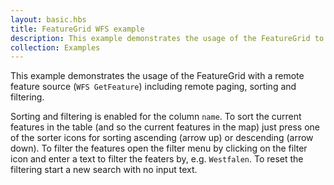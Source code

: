 ```yaml
---
layout: basic.hbs
title: FeatureGrid WFS example
description: This example demonstrates the usage of the FeatureGrid to show data from a remote source (WFS GetFeature).
collection: Examples
---
```


This example demonstrates the usage of the FeatureGrid with a remote feature
source (`WFS GetFeature`) including remote paging, sorting and filtering.

Sorting and filtering is enabled for the column `name`. To sort the current
features in the table (and so the current features in the map) just press one of
the sorter icons for sorting ascending (arrow up) or descending (arrow down). To
filter the features open the filter menu by clicking on the filter icon and enter
a text to filter the featers by, e.g. `Westfalen`. To reset the filtering start
a new search with no input text.
